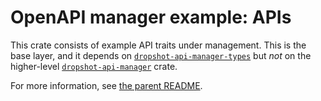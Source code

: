 # OpenAPI manager example: APIs

This crate consists of example API traits under management. This is the base layer, and it depends on [`dropshot-api-manager-types`](../../crates/dropshot-api-manager-types) but _not_ on the higher-level [`dropshot-api-manager`](../../crates/dropshot-api-manager) crate.

For more information, see [the parent README](../README.md).
